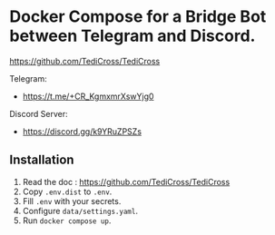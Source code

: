 # Docker Compose for a Bridge Bot between Telegram and Discord.

https://github.com/TediCross/TediCross

Telegram:
- https://t.me/+CR_KgmxmrXswYjg0

Discord Server:
- https://discord.gg/k9YRuZPSZs


## Installation

1. Read the doc : https://github.com/TediCross/TediCross
2. Copy `.env.dist` to `.env`.
3. Fill `.env` with your secrets.
4. Configure `data/settings.yaml`.
5. Run `docker compose up`.

